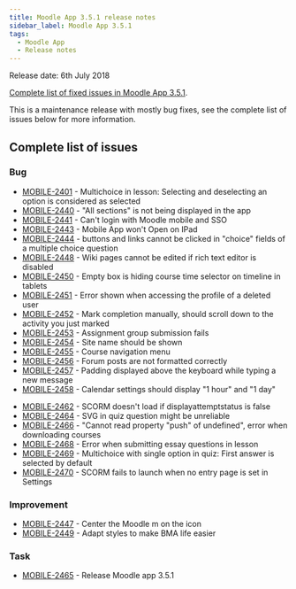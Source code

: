 ```yaml
---
title: Moodle App 3.5.1 release notes
sidebar_label: Moodle App 3.5.1
tags:
  - Moodle App
  - Release notes
---
```


Release date: 6th July 2018

[Complete list of fixed issues in Moodle App 3.5.1](http://moodle.atlassian.net/secure/IssueNavigator!executeAdvanced.jspa?jqlQuery=project+%3D+mobile+and+resolution+%3D+fixed+AND+fixVersion+in+%28%223.5.1%22%29).

This is a maintenance release with mostly bug fixes, see the complete list of issues below for more information.

## Complete list of issues

### Bug

- [MOBILE-2401](https://moodle.atlassian.net/browse/MOBILE-2401) - Multichoice in lesson: Selecting and deselecting an option is considered as selected
- [MOBILE-2440](https://moodle.atlassian.net/browse/MOBILE-2440) - "All sections" is not being displayed in the app
- [MOBILE-2441](https://moodle.atlassian.net/browse/MOBILE-2441) - Can't login with Moodle mobile and SSO
- [MOBILE-2443](https://moodle.atlassian.net/browse/MOBILE-2443) - Mobile App won't Open on IPad
- [MOBILE-2444](https://moodle.atlassian.net/browse/MOBILE-2444) - buttons and links cannot be clicked in "choice" fields of a multiple choice question
- [MOBILE-2448](https://moodle.atlassian.net/browse/MOBILE-2448) - Wiki pages cannot be edited if rich text editor is disabled
- [MOBILE-2450](https://moodle.atlassian.net/browse/MOBILE-2450) - Empty box is hiding course time selector on timeline in tablets
- [MOBILE-2451](https://moodle.atlassian.net/browse/MOBILE-2451) - Error shown when accessing the profile of a deleted user
- [MOBILE-2452](https://moodle.atlassian.net/browse/MOBILE-2452) - Mark completion manually, should scroll down to the activity you just marked
- [MOBILE-2453](https://moodle.atlassian.net/browse/MOBILE-2453) - Assignment group submission fails
- [MOBILE-2454](https://moodle.atlassian.net/browse/MOBILE-2454) - Site name should be shown
- [MOBILE-2455](https://moodle.atlassian.net/browse/MOBILE-2455) - Course navigation menu
- [MOBILE-2456](https://moodle.atlassian.net/browse/MOBILE-2456) - Forum posts are not formatted correctly
- [MOBILE-2457](https://moodle.atlassian.net/browse/MOBILE-2457) - Padding displayed above the keyboard while typing a new message
- [MOBILE-2458](https://moodle.atlassian.net/browse/MOBILE-2458) - Calendar settings should display "1 hour" and "1 day"
<!-- cspell:disable-next-line -->
- [MOBILE-2462](https://moodle.atlassian.net/browse/MOBILE-2462) - SCORM doesn't load if displayattemptstatus is false
- [MOBILE-2464](https://moodle.atlassian.net/browse/MOBILE-2464) - SVG in quiz question might be unreliable
- [MOBILE-2466](https://moodle.atlassian.net/browse/MOBILE-2466) -  "Cannot read property "push" of undefined", error when downloading courses
- [MOBILE-2468](https://moodle.atlassian.net/browse/MOBILE-2468) - Error when submitting essay questions in lesson
- [MOBILE-2469](https://moodle.atlassian.net/browse/MOBILE-2469) - Multichoice with single option in quiz: First answer is selected by default
- [MOBILE-2470](https://moodle.atlassian.net/browse/MOBILE-2470) - SCORM fails to launch when no entry page is set in Settings

### Improvement

- [MOBILE-2447](https://moodle.atlassian.net/browse/MOBILE-2447) - Center the Moodle m on the icon
- [MOBILE-2449](https://moodle.atlassian.net/browse/MOBILE-2449) - Adapt styles to make BMA life easier

### Task

- [MOBILE-2465](https://moodle.atlassian.net/browse/MOBILE-2465) - Release Moodle app 3.5.1
